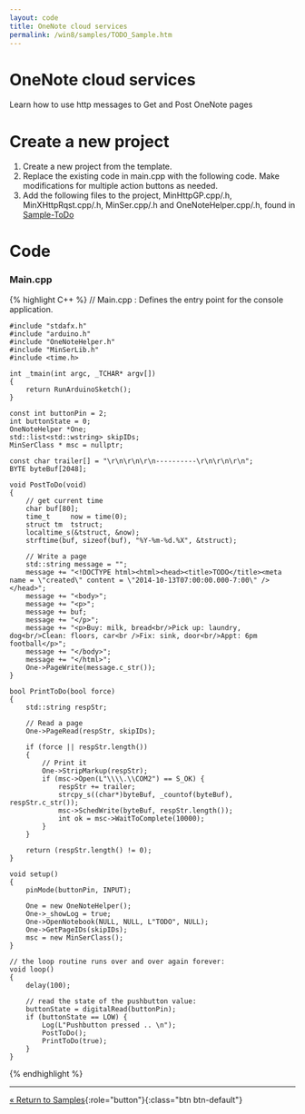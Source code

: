 ```yaml
---
layout: code
title: OneNote cloud services
permalink: /win8/samples/TODO_Sample.htm
---
```


# OneNote cloud services
Learn how to use http messages to Get and Post OneNote pages

# Create a new project

1. Create a new project from the template.
2. Replace the existing code in main.cpp with the following code. Make modifications for multiple action buttons as needed.
3. Add the following files to the project, MinHttpGP.cpp/.h, MinXHttpRqst.cpp/.h, MinSer.cpp/.h and OneNoteHelper.cpp/.h,
   found in [Sample-ToDo](https://github.com/ms-iot/sample-todo)

# Code

### Main.cpp
{% highlight C++ %}
    // Main.cpp : Defines the entry point for the console application.

    #include "stdafx.h"
    #include "arduino.h"
    #include "OneNoteHelper.h"
    #include "MinSerLib.h"
    #include <time.h>

    int _tmain(int argc, _TCHAR* argv[])
    {
        return RunArduinoSketch();
    }

    const int buttonPin = 2;
    int buttonState = 0;
    OneNoteHelper *One;
    std::list<std::wstring> skipIDs;
    MinSerClass * msc = nullptr;

    const char trailer[] = "\r\n\r\n\r\n----------\r\n\r\n\r\n";
    BYTE byteBuf[2048];

    void PostToDo(void)
    {
        // get current time
        char buf[80];
        time_t     now = time(0);
        struct tm  tstruct;
        localtime_s(&tstruct, &now);
        strftime(buf, sizeof(buf), "%Y-%m-%d.%X", &tstruct);

        // Write a page
        std::string message = "";
        message += "<!DOCTYPE html><html><head><title>TODO</title><meta name = \"created\" content = \"2014-10-13T07:00:00.000-7:00\" /></head>";
        message += "<body>";
        message += "<p>";
        message += buf;
        message += "</p>";
        message += "<p>Buy: milk, bread<br/>Pick up: laundry, dog<br/>Clean: floors, car<br />Fix: sink, door<br/>Appt: 6pm football</p>";
        message += "</body>";
        message += "</html>";
        One->PageWrite(message.c_str());
    }

    bool PrintToDo(bool force)
    {
        std::string respStr;

        // Read a page
        One->PageRead(respStr, skipIDs);

        if (force || respStr.length())
        {
            // Print it
            One->StripMarkup(respStr);
            if (msc->Open(L"\\\\.\\COM2") == S_OK) {
                respStr += trailer;
                strcpy_s((char*)byteBuf, _countof(byteBuf), respStr.c_str());
                msc->SchedWrite(byteBuf, respStr.length());
                int ok = msc->WaitToComplete(10000);
            }
        }

        return (respStr.length() != 0);
    }

    void setup()
    {
        pinMode(buttonPin, INPUT);

        One = new OneNoteHelper();
        One->_showLog = true;
        One->OpenNotebook(NULL, NULL, L"TODO", NULL);
        One->GetPageIDs(skipIDs);
        msc = new MinSerClass();
    }

    // the loop routine runs over and over again forever:
    void loop()
    {
        delay(100);

        // read the state of the pushbutton value:
        buttonState = digitalRead(buttonPin);
        if (buttonState == LOW) {
            Log(L"Pushbutton pressed .. \n");
            PostToDo();
            PrintToDo(true);
        }
    }

{% endhighlight %}

---

[&laquo; Return to Samples](SampleApps.htm){:role="button"}{:class="btn btn-default"}
